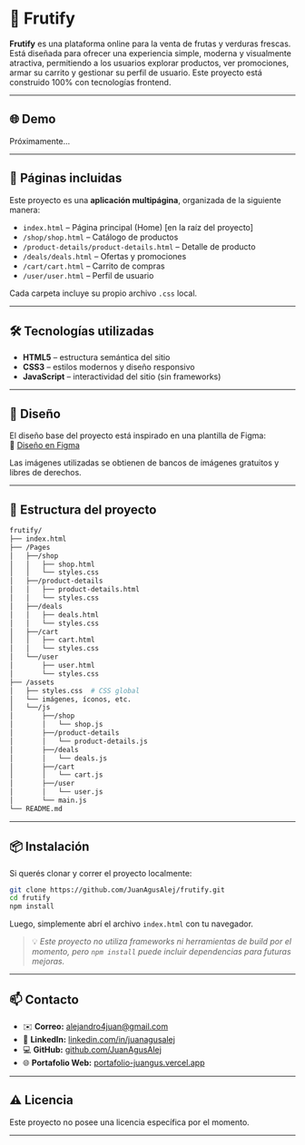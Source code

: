 # 🥝 Frutify

**Frutify** es una plataforma online para la venta de frutas y verduras frescas. Está diseñada para ofrecer una experiencia simple, moderna y visualmente atractiva, permitiendo a los usuarios explorar productos, ver promociones, armar su carrito y gestionar su perfil de usuario. Este proyecto está construido 100% con tecnologías frontend.

---

## 🌐 Demo

Próximamente...

---

## 📄 Páginas incluidas

Este proyecto es una **aplicación multipágina**, organizada de la siguiente manera:

- `index.html` – Página principal (Home) [en la raíz del proyecto]
- `/shop/shop.html` – Catálogo de productos
- `/product-details/product-details.html` – Detalle de producto
- `/deals/deals.html` – Ofertas y promociones
- `/cart/cart.html` – Carrito de compras
- `/user/user.html` – Perfil de usuario

Cada carpeta incluye su propio archivo `.css` local.

---

## 🛠️ Tecnologías utilizadas

- **HTML5** – estructura semántica del sitio
- **CSS3** – estilos modernos y diseño responsivo
- **JavaScript** – interactividad del sitio (sin frameworks)

---

## 🎨 Diseño

El diseño base del proyecto está inspirado en una plantilla de Figma:  
🔗 [Diseño en Figma](https://www.figma.com/design/agYhe6lMUTUYPj4nmW90hX/frutify?node-id=267-1919&t=XdezOEUOb775rHww-1)

Las imágenes utilizadas se obtienen de bancos de imágenes gratuitos y libres de derechos.

---

## 📂 Estructura del proyecto

```bash
frutify/
├── index.html
├── /Pages
│   ├──/shop
│   │   ├── shop.html
│   │   └── styles.css
│   ├──/product-details
│   │   ├── product-details.html
│   │   └── styles.css
│   ├──/deals
│   │   ├── deals.html
│   │   └── styles.css
│   ├──/cart
│   │   ├── cart.html
│   │   └── styles.css
│   └──/user
│       ├── user.html
│       └── styles.css
├── /assets
│   ├── styles.css  # CSS global
│   └── imágenes, íconos, etc.
│   └──/js
│       ├──/shop
│       │   └── shop.js
│       ├──/product-details
│       │   └── product-details.js
│       ├──/deals
│       │   └── deals.js
│       ├──/cart
│       │   └── cart.js
│       ├──/user
│       │   └── user.js
│       └── main.js
└── README.md
```

---

## 📦 Instalación

Si querés clonar y correr el proyecto localmente:

```bash
git clone https://github.com/JuanAgusAlej/frutify.git
cd frutify
npm install
```

Luego, simplemente abrí el archivo `index.html` con tu navegador.

> 💡 _Este proyecto no utiliza frameworks ni herramientas de build por el momento, pero `npm install` puede incluir dependencias para futuras mejoras._

---

## 📫 Contacto

- ✉️ **Correo:** alejandro4juan@gmail.com
- 💼 **LinkedIn:** [linkedin.com/in/juanagusalej](https://linkedin.com/in/juanagusalej)
- 💻 **GitHub:** [github.com/JuanAgusAlej](https://github.com/JuanAgusAlej)
- 🌐 **Portafolio Web:** [portafolio-juangus.vercel.app](https://portafolio-juangus.vercel.app)

---

## ⚠️ Licencia

Este proyecto no posee una licencia específica por el momento.

---
